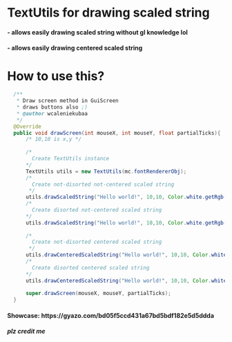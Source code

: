 <h1>TextUtils for drawing scaled string</h1>
 <h4>- allows easily drawing scaled string without gl knowledge lol <br></h4>
 <h4>- allows easily drawing centered scaled string <br></h4>
<h1>How to use this?</h1>

```java
  /**
   * Draw screen method in GuiScreen
   * draws buttons also ;)
   * @author wcaleniekubaa
   */
  @Override
  public void drawScreen(int mouseX, int mouseY, float partialTicks){
      /* 10,10 is x,y */
      
      /*
        Create TextUtils instance
      */
      TextUtils utils = new TextUtils(mc.fontRendererObj);
      /*
        Create not-disorted not-centered scaled string
       */
      utils.drawScaledString("Hello world!", 10,10, Color.white.getRgb(), 1.3f, true /* this boolean stands for dropping shadow not present in centered string */);
      /*
        Create disorted not-centered scaled string
      */
      utils.drawScaledString("Hello world!", 10,10, Color.white.getRgb(), 1.3f, 0.5f, true);
      
      /*
        Create not-disorted centered scaled string
       */
      utils.drawCenteredScaledString("Hello world!", 10,10, Color.white.getRgb(), 1.3f);
      /*
        Create disorted centered scaled string
      */
      utils.drawCenteredScaledString("Hello world!", 10,10, Color.white.getRgb(), 1.3f, 0.5f);
      
      super.drawScreen(mouseX, mouseY, partialTicks);
  }
```

<h4>Showcase: https://gyazo.com/bd05f5ccd431a67bd5bdf182e5d5ddda</h4>

<h5>plz credit me </h5>
